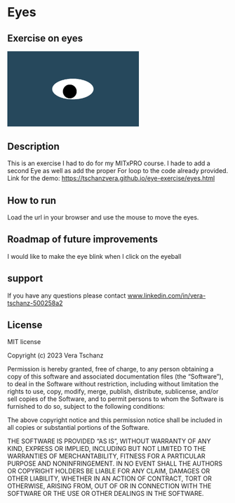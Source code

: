 # Eyes
## Exercise on eyes
<img src= "oneeye.png" width='300'/>

## Description

This is an exercise I had to do for my MITxPRO course. I hade to add a second Eye as well as add the proper For loop to the code already provided.
Link for the demo: https://tschanzvera.github.io/eye-exercise/eyes.html

## How to run

Load the url in your browser and use the mouse to move the eyes.


## Roadmap of future improvements 

I would like to make the eye blink when I click on the eyeball

## support

If you have any questions please contact www.linkedin.com/in/vera-tschanz-500258a2

## License

MIT license

Copyright (c) 2023 Vera Tschanz

Permission is hereby granted, free of charge, to any person obtaining a copy of this software and associated documentation files (the “Software”), to deal in the Software without restriction, including without limitation the rights to use, copy, modify, merge, publish, distribute, sublicense, and/or sell copies of the Software, and to permit persons to whom the Software is furnished to do so, subject to the following conditions:

The above copyright notice and this permission notice shall be included in all copies or substantial portions of the Software.

THE SOFTWARE IS PROVIDED “AS IS”, WITHOUT WARRANTY OF ANY KIND, EXPRESS OR IMPLIED, INCLUDING BUT NOT LIMITED TO THE WARRANTIES OF MERCHANTABILITY, FITNESS FOR A PARTICULAR PURPOSE AND NONINFRINGEMENT. IN NO EVENT SHALL THE AUTHORS OR COPYRIGHT HOLDERS BE LIABLE FOR ANY CLAIM, DAMAGES OR OTHER LIABILITY, WHETHER IN AN ACTION OF CONTRACT, TORT OR OTHERWISE, ARISING FROM, OUT OF OR IN CONNECTION WITH THE SOFTWARE OR THE USE OR OTHER DEALINGS IN THE SOFTWARE.


